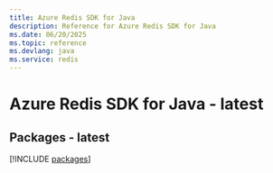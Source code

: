 ```yaml
---
title: Azure Redis SDK for Java
description: Reference for Azure Redis SDK for Java
ms.date: 06/20/2025
ms.topic: reference
ms.devlang: java
ms.service: redis
---
```

# Azure Redis SDK for Java - latest
## Packages - latest
[!INCLUDE [packages](redis-index.md)]